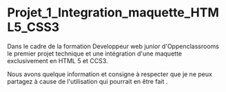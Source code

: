 # Projet_1_Integration_maquette_HTML5_CSS3

Dans le cadre de la formation Developpeur web junior d'Oppenclassrooms le premier projet technique et une intégration d'une maquette exclusivement en HTML 5 et CCS3.

Nous avons quelque information et consigne à respecter que je ne peux partagez à cause de l'utilisation qui pourrait en être fait .
